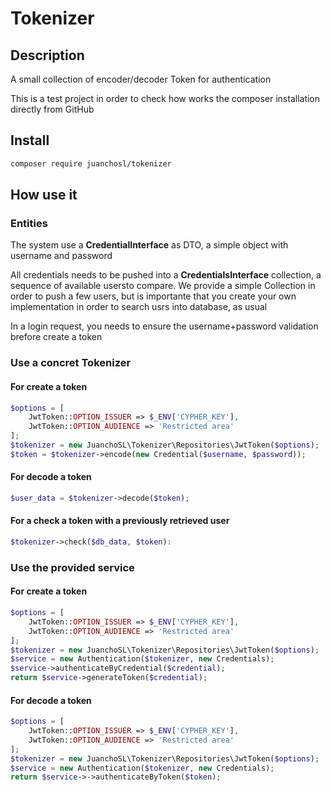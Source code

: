 # Tokenizer

## Description

A small collection of encoder/decoder Token for authentication

This is a test project in order to check how works the composer installation directly from GitHub

## Install

```bash
composer require juanchosl/tokenizer
```

## How use it

### Entities
The system use a __CredentialInterface__ as DTO, a simple object with username and password

All credentials needs to be pushed into a __CredentialsInterface__ collection, a sequence of available usersto compare.
We provide a simple Collection in order to push a few users, but is importante that you create your own implementation in order to search usrs into database, as usual

In a login request, you needs to ensure the username+password validation brefore create a token

### Use a concret Tokenizer

#### For create a token

```php
$options = [
    JwtToken::OPTION_ISSUER => $_ENV['CYPHER_KEY'],
    JwtToken::OPTION_AUDIENCE => 'Restricted area'
];
$tokenizer = new JuanchoSL\Tokenizer\Repositories\JwtToken($options);
$token = $tokenizer->encode(new Credential($username, $password));
```

#### For decode a token

```php
$user_data = $tokenizer->decode($token);
```

#### For a check a token with a previously retrieved user

```php
$tokenizer->check($db_data, $token):
```

### Use the provided service

#### For create a token
```php
$options = [
    JwtToken::OPTION_ISSUER => $_ENV['CYPHER_KEY'],
    JwtToken::OPTION_AUDIENCE => 'Restricted area'
];
$tokenizer = new JuanchoSL\Tokenizer\Repositories\JwtToken($options);
$service = new Authentication($tokenizer, new Credentials);
$service->authenticateByCredential($credential);
return $service->generateToken($credential);
```

#### For decode a token
```php
$options = [
    JwtToken::OPTION_ISSUER => $_ENV['CYPHER_KEY'],
    JwtToken::OPTION_AUDIENCE => 'Restricted area'
];
$tokenizer = new JuanchoSL\Tokenizer\Repositories\JwtToken($options);
$service = new Authentication($tokenizer, new Credentials);
return $service->->authenticateByToken($token);
```
